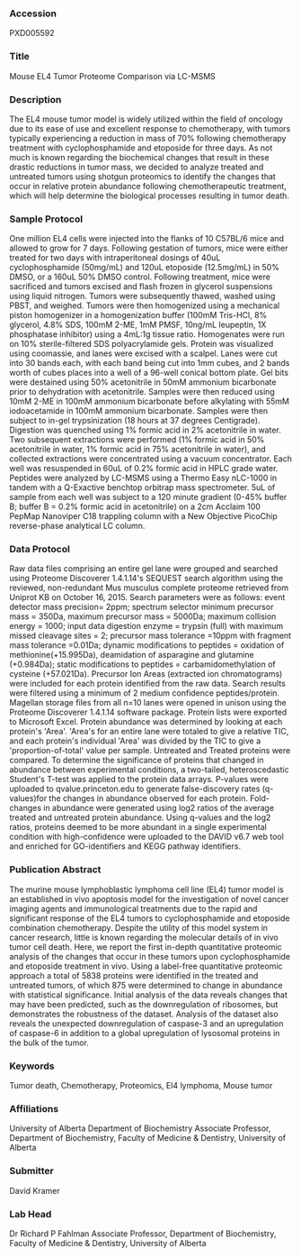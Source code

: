 ### Accession
PXD005592

### Title
Mouse EL4 Tumor Proteome Comparison via LC-MSMS

### Description
The EL4 mouse tumor model is widely utilized within the field of oncology due to its ease of use and excellent response to chemotherapy, with tumors typically experiencing a reduction in mass of 70% following chemotherapy treatment with cyclophosphamide and etoposide for three days. As not much is known regarding the biochemical changes that result in these drastic reductions in tumor mass, we decided to analyze treated and untreated tumors using shotgun proteomics to identify the changes that occur in relative protein abundance following chemotherapeutic treatment, which will help determine the biological processes resulting in tumor death.

### Sample Protocol
One million EL4 cells were injected into the flanks of 10 C57BL/6 mice and allowed to grow for 7 days. Following gestation of tumors, mice were either treated for two days with intraperitoneal dosings of 40uL cyclophosphamide (50mg/mL) and 120uL etoposide (12.5mg/mL) in 50% DMSO, or a 160uL 50% DMSO control. Following treatment, mice were sacrificed and tumors excised and flash frozen in glycerol suspensions using liquid nitrogen. Tumors were subsequently thawed, washed using PBST, and weighed. Tumors were then homogenized using a mechanical piston homogenizer in a homogenization buffer (100mM Tris-HCl, 8% glycerol, 4.8% SDS, 100mM 2-ME, 1mM PMSF, 10ng/mL leupeptin, 1X phosphatase inhibitor) using a 4mL:1g tissue ratio. Homogenates were run on 10% sterile-filtered SDS polyacrylamide gels. Protein was visualized using coomassie, and lanes were excised with a scalpel. Lanes were cut into 30 bands each, with each band being cut into 1mm cubes, and 2 bands worth of cubes places into a well of a 96-well conical bottom plate. Gel bits were destained using 50% acetonitrile in 50mM ammonium bicarbonate prior to dehydration with acetonitrile. Samples were then reduced using 10mM 2-ME in 100mM ammonium bicarbonate before alkylating with 55mM iodoacetamide in 100mM ammonium bicarbonate. Samples were then subject to in-gel trypsinization (18 hours at 37 degrees Centigrade). Digestion was quenched using 1% formic acid in 2% acetonitrile in water. Two subsequent extractions were performed (1% formic acid in 50% acetonitrile in water, 1% formic acid in 75% acetonitrile in water), and collected extractions were concentrated using a vacuum concentrator. Each well was resuspended in 60uL of 0.2% formic acid in HPLC grade water. Peptides were analyzed by LC-MSMS using a Thermo Easy nLC-1000 in tandem with a Q-Exactive benchtop orbitrap mass spectrometer. 5uL of sample from each well was subject to a 120 minute gradient (0-45% buffer B; buffer B = 0.2% formic acid in acetonitrile) on a 2cm Acclaim 100 PepMap Nanoviper C18 trappling column with a New Objective PicoChip reverse-phase analytical LC column.

### Data Protocol
Raw data files comprising an entire gel lane were grouped and searched using Proteome Discoverer 1.4.1.14's SEQUEST search algorithm using the reviewed, non-redundant Mus musculus complete proteome retrieved from Uniprot KB on October 16, 2015. Search parameters were as follows: event detector mass precision= 2ppm; spectrum selector minimum precursor mass = 350Da, maximum precursor mass = 5000Da; maximum collision energy = 1000; input data digestion enzyme = trypsin (full) with maximum missed cleavage sites = 2; precursor mass tolerance =10ppm with fragment mass tolerance =0.01Da; dynamic modifications to peptides = oxidation of methionine(+15.995Da), deamidation of asparagine and glutamine (+0.984Da); static modifications to peptides = carbamidomethylation of cysteine (+57.021Da). Precursor Ion Areas (extracted ion chromatograms) were included for each protein identified from the raw data. Search results were filtered using a minimum of 2 medium confidence peptides/protein. Magellan storage files from all n=10 lanes were opened in unison using the Proteome Discoverer 1.4.1.14 software package. Protein lists were exported to Microsoft Excel. Protein abundance was determined by looking at each protein's 'Area'. 'Area's for an entire lane were totaled to give a relative TIC, and each protein's individual 'Area' was divided by the TIC to give a 'proportion-of-total' value per sample. Untreated and Treated proteins were compared. To determine the significance of proteins that changed in abundance between experimental conditions, a two-tailed, heteroscedastic Student's T-test was applied to the protein data arrays. P-values were uploaded to qvalue.princeton.edu to generate false-discovery rates (q-values)for the changes in abundance observed for each protein. Fold-changes in abundance were generated using log2 ratios of the average treated and untreated protein abundance. Using q-values and the log2 ratios, proteins deemed to be more abundant in a single experimental condition with high-confidence were uploaded to the DAVID v6.7 web tool and enriched for GO-identifiers and KEGG pathway identifiers.

### Publication Abstract
The murine mouse lymphoblastic lymphoma cell line (EL4) tumor model is an established in vivo apoptosis model for the investigation of novel cancer imaging agents and immunological treatments due to the rapid and significant response of the EL4 tumors to cyclophosphamide and etoposide combination chemotherapy. Despite the utility of this model system in cancer research, little is known regarding the molecular details of in vivo tumor cell death. Here, we report the first in-depth quantitative proteomic analysis of the changes that occur in these tumors upon cyclophosphamide and etoposide treatment in vivo. Using a label-free quantitative proteomic approach a total of 5838 proteins were identified in the treated and untreated tumors, of which 875 were determined to change in abundance with statistical significance. Initial analysis of the data reveals changes that may have been predicted, such as the downregulation of ribosomes, but demonstrates the robustness of the dataset. Analysis of the dataset also reveals the unexpected downregulation of caspase-3 and an upregulation of caspase-6 in addition to a global upregulation of lysosomal proteins in the bulk of the tumor.

### Keywords
Tumor death, Chemotherapy, Proteomics, El4 lymphoma, Mouse tumor

### Affiliations
University of Alberta Department of Biochemistry
Associate Professor, Department of Biochemistry, Faculty of Medicine & Dentistry, University of Alberta

### Submitter
David Kramer

### Lab Head
Dr Richard P Fahlman
Associate Professor, Department of Biochemistry, Faculty of Medicine & Dentistry, University of Alberta


